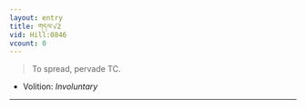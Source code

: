 ```yaml
---
layout: entry
title: གདལ་√2
vid: Hill:0846
vcount: 0
---
```

> To spread, pervade TC\.

* Volition: _Involuntary_

---

